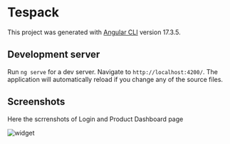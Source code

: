 # Tespack

This project was generated with [Angular CLI](https://github.com/angular/angular-cli) version 17.3.5.

## Development server

Run `ng serve` for a dev server. Navigate to `http://localhost:4200/`. The application will automatically reload if you change any of the source files.

## Screenshots

Here the scrrenshots of Login and Product Dashboard page


![widget](https://github.com/NawjisNN/Tespack-Dashboard/assets/119839484/666b9bd0-6908-4855-9c12-a74f9657346c)
